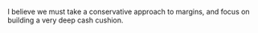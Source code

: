 I believe we must take a conservative approach to margins, and focus on building a very deep cash cushion.

